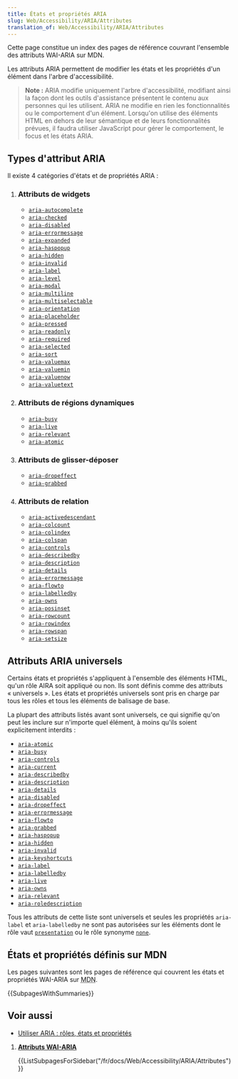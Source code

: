 ```yaml
---
title: États et propriétés ARIA
slug: Web/Accessibility/ARIA/Attributes
translation_of: Web/Accessibility/ARIA/Attributes
---
```


Cette page constitue un index des pages de référence couvrant l'ensemble des attributs WAI-ARIA sur MDN.

Les attributs ARIA permettent de modifier les états et les propriétés d'un élément dans l'arbre d'accessibilité.

> **Note :** ARIA modifie uniquement l'arbre d'accessibilité, modifiant ainsi la façon dont les outils d'assistance présentent le contenu aux personnes qui les utilisent. ARIA ne modifie en rien les fonctionnalités ou le comportement d'un élément. Lorsqu'on utilise des éléments HTML en dehors de leur sémantique et de leurs fonctionnalités prévues, il faudra utiliser JavaScript pour gérer le comportement, le focus et les états ARIA.

## Types d'attribut ARIA

Il existe 4 catégories d'états et de propriétés ARIA&nbsp;:

1. ### Attributs de widgets

   - [`aria-autocomplete`](/fr/docs/Web/Accessibility/ARIA/Attributes/aria-autocomplete)
   - [`aria-checked`](/fr/docs/Web/Accessibility/ARIA/Attributes/aria-checked)
   - [`aria-disabled`](/fr/docs/Web/Accessibility/ARIA/Attributes/aria-disabled)
   - [`aria-errormessage`](/fr/docs/Web/Accessibility/ARIA/Attributes/aria-errormessage)
   - [`aria-expanded`](/fr/docs/Web/Accessibility/ARIA/Attributes/aria-expanded)
   - [`aria-haspopup`](/fr/docs/Web/Accessibility/ARIA/Attributes/aria-haspopup)
   - [`aria-hidden`](/fr/docs/Web/Accessibility/ARIA/Attributes/aria-hidden)
   - [`aria-invalid`](/fr/docs/Web/Accessibility/ARIA/Attributes/aria-invalid)
   - [`aria-label`](/fr/docs/Web/Accessibility/ARIA/Attributes/aria-label)
   - [`aria-level`](/fr/docs/Web/Accessibility/ARIA/Attributes/aria-level)
   - [`aria-modal`](/fr/docs/Web/Accessibility/ARIA/Attributes/aria-modal)
   - [`aria-multiline`](/fr/docs/Web/Accessibility/ARIA/Attributes/aria-multiline)
   - [`aria-multiselectable`](/fr/docs/Web/Accessibility/ARIA/Attributes/aria-multiselectable)
   - [`aria-orientation`](/fr/docs/Web/Accessibility/ARIA/Attributes/aria-orientation)
   - [`aria-placeholder`](/fr/docs/Web/Accessibility/ARIA/Attributes/aria-placeholder)
   - [`aria-pressed`](/fr/docs/Web/Accessibility/ARIA/Attributes/aria-pressed)
   - [`aria-readonly`](/fr/docs/Web/Accessibility/ARIA/Attributes/aria-readonly)
   - [`aria-required`](/fr/docs/Web/Accessibility/ARIA/Attributes/aria-required)
   - [`aria-selected`](/fr/docs/Web/Accessibility/ARIA/Attributes/aria-selected)
   - [`aria-sort`](/fr/docs/Web/Accessibility/ARIA/Attributes/aria-sort)
   - [`aria-valuemax`](/fr/docs/Web/Accessibility/ARIA/Attributes/aria-valuemax)
   - [`aria-valuemin`](/fr/docs/Web/Accessibility/ARIA/Attributes/aria-valuemin)
   - [`aria-valuenow`](/fr/docs/Web/Accessibility/ARIA/Attributes/aria-valuenow)
   - [`aria-valuetext`](/fr/docs/Web/Accessibility/ARIA/Attributes/aria-valuetext)

2. ### Attributs de régions dynamiques

   - [`aria-busy`](/fr/docs/Web/Accessibility/ARIA/Attributes/aria-busy)
   - [`aria-live`](/fr/docs/Web/Accessibility/ARIA/Attributes/aria-live)
   - [`aria-relevant`](/fr/docs/Web/Accessibility/ARIA/Attributes/aria-relevant)
   - [`aria-atomic`](/fr/docs/Web/Accessibility/ARIA/Attributes/aria-atomic)

3. ### Attributs de glisser-déposer

   - [`aria-dropeffect`](/fr/docs/Web/Accessibility/ARIA/Attributes/aria-dropeffect)
   - [`aria-grabbed`](/fr/docs/Web/Accessibility/ARIA/Attributes/aria-grabbed)

4. ### Attributs de relation

   - [`aria-activedescendant`](/fr/docs/Web/Accessibility/ARIA/Attributes/aria-activedescendant)
   - [`aria-colcount`](/fr/docs/Web/Accessibility/ARIA/Attributes/aria-colcount)
   - [`aria-colindex`](/fr/docs/Web/Accessibility/ARIA/Attributes/aria-colindex)
   - [`aria-colspan`](/fr/docs/Web/Accessibility/ARIA/Attributes/aria-colspan)
   - [`aria-controls`](/fr/docs/Web/Accessibility/ARIA/Attributes/aria-controls)
   - [`aria-describedby`](/fr/docs/Web/Accessibility/ARIA/Attributes/aria-describedby)
   - [`aria-description`](/fr/docs/Web/Accessibility/ARIA/Attributes/aria-description)
   - [`aria-details`](/fr/docs/Web/Accessibility/ARIA/Attributes/aria-details)
   - [`aria-errormessage`](/fr/docs/Web/Accessibility/ARIA/Attributes/aria-errormessage)
   - [`aria-flowto`](/fr/docs/Web/Accessibility/ARIA/Attributes/aria-flowto)
   - [`aria-labelledby`](/fr/docs/Web/Accessibility/ARIA/Attributes/aria-labelledby)
   - [`aria-owns`](/fr/docs/Web/Accessibility/ARIA/Attributes/aria-owns)
   - [`aria-posinset`](/fr/docs/Web/Accessibility/ARIA/Attributes/aria-posinset)
   - [`aria-rowcount`](/fr/docs/Web/Accessibility/ARIA/Attributes/aria-rowcount)
   - [`aria-rowindex`](/fr/docs/Web/Accessibility/ARIA/Attributes/aria-rowindex)
   - [`aria-rowspan`](/fr/docs/Web/Accessibility/ARIA/Attributes/aria-rowspan)
   - [`aria-setsize`](/fr/docs/Web/Accessibility/ARIA/Attributes/aria-setsize)

## Attributs ARIA universels

Certains états et propriétés s'appliquent à l'ensemble des éléments HTML, qu'un rôle AIRA soit appliqué ou non. Ils sont définis comme des attributs «&nbsp;universels&nbsp;». Les états et propriétés universels sont pris en charge par tous les rôles et tous les éléments de balisage de base.

La plupart des attributs listés avant sont universels, ce qui signifie qu'on peut les inclure sur n'importe quel élément, à moins qu'ils soient explicitement interdits&nbsp;:

- [`aria-atomic`](/fr/docs/Web/Accessibility/ARIA/Attributes/aria-atomic)
- [`aria-busy`](/fr/docs/Web/Accessibility/ARIA/Attributes/aria-busy)
- [`aria-controls`](/fr/docs/Web/Accessibility/ARIA/Attributes/aria-controls)
- [`aria-current`](/fr/docs/Web/Accessibility/ARIA/Attributes/aria-current)
- [`aria-describedby`](/fr/docs/Web/Accessibility/ARIA/Attributes/aria-describedby)
- [`aria-description`](/fr/docs/Web/Accessibility/ARIA/Attributes/aria-description)
- [`aria-details`](/fr/docs/Web/Accessibility/ARIA/Attributes/aria-details)
- [`aria-disabled`](/fr/docs/Web/Accessibility/ARIA/Attributes/aria-disabled)
- [`aria-dropeffect`](/fr/docs/Web/Accessibility/ARIA/Attributes/aria-dropeffect)
- [`aria-errormessage`](/fr/docs/Web/Accessibility/ARIA/Attributes/aria-errormessage)
- [`aria-flowto`](/fr/docs/Web/Accessibility/ARIA/Attributes/aria-flowto)
- [`aria-grabbed`](/fr/docs/Web/Accessibility/ARIA/Attributes/aria-grabbed)
- [`aria-haspopup`](/fr/docs/Web/Accessibility/ARIA/Attributes/aria-haspopup)
- [`aria-hidden`](/fr/docs/Web/Accessibility/ARIA/Attributes/aria-hidden)
- [`aria-invalid`](/fr/docs/Web/Accessibility/ARIA/Attributes/aria-invalid)
- [`aria-keyshortcuts`](/fr/docs/Web/Accessibility/ARIA/Attributes/aria-keyshortcuts)
- [`aria-label`](/fr/docs/Web/Accessibility/ARIA/Attributes/aria-label)
- [`aria-labelledby`](/fr/docs/Web/Accessibility/ARIA/Attributes/aria-labelledby)
- [`aria-live`](/fr/docs/Web/Accessibility/ARIA/Attributes/aria-live)
- [`aria-owns`](/fr/docs/Web/Accessibility/ARIA/Attributes/aria-owns)
- [`aria-relevant`](/fr/docs/Web/Accessibility/ARIA/Attributes/aria-relevant)
- [`aria-roledescription`](/fr/docs/Web/Accessibility/ARIA/Attributes/aria-roledescription)

Tous les attributs de cette liste sont universels et seules les propriétés `aria-label` et `aria-labelledby` ne sont pas autorisées sur les éléments dont le rôle vaut [`presentation`](/fr/docs/Web/Accessibility/ARIA/Roles/presentation_role) ou le rôle synonyme [`none`](/fr/docs/Web/Accessibility/ARIA/Roles/none_role).

## États et propriétés définis sur MDN

Les pages suivantes sont les pages de référence qui couvrent les états et propriétés WAI-ARIA sur <abbr title="Mozilla Developer Network">MDN</abbr>.

{{SubpagesWithSummaries}}

## Voir aussi

- [Utiliser ARIA&nbsp;: rôles, états et propriétés](/fr/docs/Web/Accessibility/ARIA/ARIA_Techniques)

<section id="Quick_links">

1. [**Attributs WAI-ARIA**](/fr/docs/Web/Accessibility/ARIA/Attributes)

   {{ListSubpagesForSidebar("/fr/docs/Web/Accessibility/ARIA/Attributes")}}

</section>

